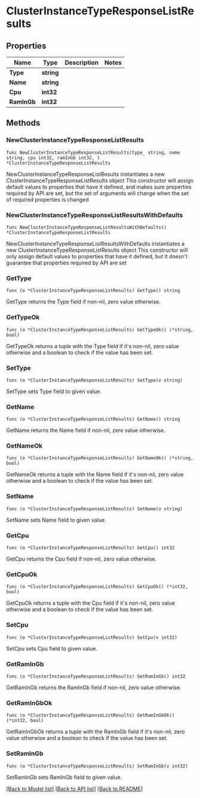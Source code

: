 # ClusterInstanceTypeResponseListResults

## Properties

Name | Type | Description | Notes
------------ | ------------- | ------------- | -------------
**Type** | **string** |  | 
**Name** | **string** |  | 
**Cpu** | **int32** |  | 
**RamInGb** | **int32** |  | 

## Methods

### NewClusterInstanceTypeResponseListResults

`func NewClusterInstanceTypeResponseListResults(type_ string, name string, cpu int32, ramInGb int32, ) *ClusterInstanceTypeResponseListResults`

NewClusterInstanceTypeResponseListResults instantiates a new ClusterInstanceTypeResponseListResults object
This constructor will assign default values to properties that have it defined,
and makes sure properties required by API are set, but the set of arguments
will change when the set of required properties is changed

### NewClusterInstanceTypeResponseListResultsWithDefaults

`func NewClusterInstanceTypeResponseListResultsWithDefaults() *ClusterInstanceTypeResponseListResults`

NewClusterInstanceTypeResponseListResultsWithDefaults instantiates a new ClusterInstanceTypeResponseListResults object
This constructor will only assign default values to properties that have it defined,
but it doesn't guarantee that properties required by API are set

### GetType

`func (o *ClusterInstanceTypeResponseListResults) GetType() string`

GetType returns the Type field if non-nil, zero value otherwise.

### GetTypeOk

`func (o *ClusterInstanceTypeResponseListResults) GetTypeOk() (*string, bool)`

GetTypeOk returns a tuple with the Type field if it's non-nil, zero value otherwise
and a boolean to check if the value has been set.

### SetType

`func (o *ClusterInstanceTypeResponseListResults) SetType(v string)`

SetType sets Type field to given value.


### GetName

`func (o *ClusterInstanceTypeResponseListResults) GetName() string`

GetName returns the Name field if non-nil, zero value otherwise.

### GetNameOk

`func (o *ClusterInstanceTypeResponseListResults) GetNameOk() (*string, bool)`

GetNameOk returns a tuple with the Name field if it's non-nil, zero value otherwise
and a boolean to check if the value has been set.

### SetName

`func (o *ClusterInstanceTypeResponseListResults) SetName(v string)`

SetName sets Name field to given value.


### GetCpu

`func (o *ClusterInstanceTypeResponseListResults) GetCpu() int32`

GetCpu returns the Cpu field if non-nil, zero value otherwise.

### GetCpuOk

`func (o *ClusterInstanceTypeResponseListResults) GetCpuOk() (*int32, bool)`

GetCpuOk returns a tuple with the Cpu field if it's non-nil, zero value otherwise
and a boolean to check if the value has been set.

### SetCpu

`func (o *ClusterInstanceTypeResponseListResults) SetCpu(v int32)`

SetCpu sets Cpu field to given value.


### GetRamInGb

`func (o *ClusterInstanceTypeResponseListResults) GetRamInGb() int32`

GetRamInGb returns the RamInGb field if non-nil, zero value otherwise.

### GetRamInGbOk

`func (o *ClusterInstanceTypeResponseListResults) GetRamInGbOk() (*int32, bool)`

GetRamInGbOk returns a tuple with the RamInGb field if it's non-nil, zero value otherwise
and a boolean to check if the value has been set.

### SetRamInGb

`func (o *ClusterInstanceTypeResponseListResults) SetRamInGb(v int32)`

SetRamInGb sets RamInGb field to given value.



[[Back to Model list]](../README.md#documentation-for-models) [[Back to API list]](../README.md#documentation-for-api-endpoints) [[Back to README]](../README.md)


